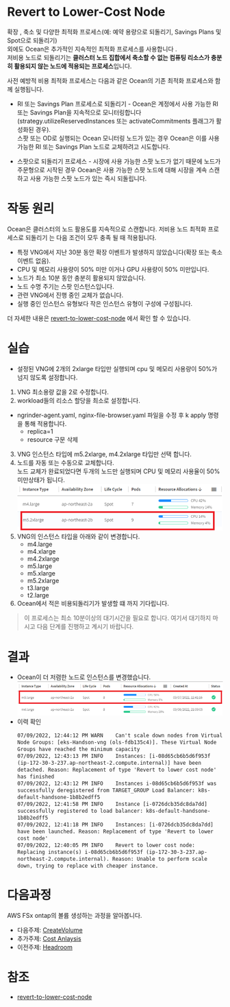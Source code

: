 # Revert to Lower-Cost Node
확장 , 축소 및 다양한 최적화 프로세스(예: 예약 용량으로 되돌리기, Savings Plans 및 Spot으로 되돌리기) </br>
외에도 Ocean은 추가적인 지속적인 최적화 프로세스를 사용합니다 . </br>
저비용 노드로 되돌리기는 **클러스터 노드 집합에서 축소할 수 없는 컴퓨팅 리소스가 충분히 활용되지 않는 노드에 적용되는 프로세스**입니다.

사전 예방적 비용 최적화 프로세스는 다음과 같은 Ocean의 기존 최적화 프로세스와 함께 실행됩니다.

- RI 또는 ​​Savings Plan 프로세스로 되돌리기 - Ocean은 계정에서 사용 가능한 RI 또는 ​​Savings Plan을 지속적으로 모니터링합니다(strategy.utilizeReservedInstances 또는 activateCommitments 플래그가 활성화된 경우). </br>
스팟 또는 OD로 실행되는 Ocean 모니터링 노드가 있는 경우 Ocean은 이를 사용 가능한 RI 또는 ​​Savings Plan 노드로 교체하려고 시도합니다.

- 스팟으로 되돌리기 프로세스 - 시장에 사용 가능한 스팟 노드가 없기 때문에 노드가 주문형으로 시작된 경우 Ocean은 사용 가능한 스팟 노드에 대해 시장을 계속 스캔하고 사용 가능한 스팟 노드가 있는 즉시 되돌립니다.

# 작동 원리
Ocean은 클러스터의 노드 활용도를 지속적으로 스캔합니다. 저비용 노드 최적화 프로세스로 되돌리기 는 다음 조건이 모두 충족 될 때 적용됩니다.

- 특정 VNG에서 지난 30분 동안 확장 이벤트가 발생하지 않았습니다(확장 또는 축소 이벤트 없음).
- CPU 및 메모리 사용량이 50% 미만 이거나 GPU 사용량이 50% 미만입니다.
- 노드가 최소 10분 동안 충분히 활용되지 않았습니다.
- 노드 수명 주기는 스팟 인스턴스입니다.
- 관련 VNG에서 진행 중인 교체가 없습니다.
- 실행 중인 인스턴스 유형보다 작은 인스턴스 유형이 구성에 구성됩니다.

더 자세한 내용은 [revert-to-lower-cost-node](https://docs.spot.io/ocean/features/revert-to-lower-cost-node?id=revert-to-lower-cost-node) 에서 확인 할 수 있습니다.

# 실습
- 설정된 VNG에 2개의 2xlarge 타입만 실행되며 cpu 및 메모리 사용량이 50%가 넘지 않도록 설정합니다.
1. VNG 최소용량 값을 2로 수정합니다.
2. workload들의 리소스 할당을 최소로 설정합니다.
- ngrinder-agent.yaml, nginx-file-browser.yaml 파일을 수정 후 k apply 명령을 통해 적용합니다.
    - replica=1
    - resource 구문 삭제
3. VNG 인스턴스 타입에 m5.2xlarge, m4.2xlarge 타입만 선택 합니다.
4. 노드를 자동 또는 수동으로 교체합니다.</br>
노드 교체가 완료되었다면 두개의 노드만 실행되며 CPU 및 메모리 사용율이 50% 미만상태가 됩니다.
![RevertroLower-CostNode1](./images/RevertroLower-CostNode.png)
5. VNG의 인스턴스 타입을 아래와 같이 변경합니다.
    - m4.large
    - m4.xlarge
    - m4.2xlarge
    - m5.large
    - m5.xlarge
    - m5.2xlarge
    - t3.large
    - t2.large
6. Ocean에서 적은 비용되돌리기가 발생할 떄 까지 기다립니다.
> 이 프로세스는 최소 10분이상의 대기시간을 필요로 합니다. 여기서 대기하지 마시고 다음 단계를 진행하고 계시기 바랍니다.

# 결과 
- Ocean이 더 저렴한 노드로 인스턴스를 변경했습니다.
![RevertroLower-CostNode2](./images/RevertroLower-CostNode2.png)
- 이력 확인
    ```log
    07/09/2022, 12:44:12 PM	WARN	Can't scale down nodes from Virtual Node Groups: [eks-Handson-vng (ols-fdb135c4)]. These Virtual Node Groups have reached the minimum capacity
    07/09/2022, 12:43:13 PM	INFO	Instances: [i-08d65cb6b5d6f953f (ip-172-30-3-237.ap-northeast-2.compute.internal)] have been detached. Reason: Replacement of type 'Revert to lower cost node' has finished
    07/09/2022, 12:43:12 PM	INFO	Instances i-08d65cb6b5d6f953f was successfully deregistered from TARGET_GROUP Load Balancer: k8s-default-handsone-1b8b2edff5
    07/09/2022, 12:41:58 PM	INFO	Instance [i-0726dcb35dc8da7dd] successfully registered to load balancer: k8s-default-handsone-1b8b2edff5
    07/09/2022, 12:41:18 PM	INFO	Instances: [i-0726dcb35dc8da7dd] have been launched. Reason: Replacement of type 'Revert to lower cost node'
    07/09/2022, 12:40:05 PM	INFO	Revert to lower cost node: Replacing instance(s) i-08d65cb6b5d6f953f (ip-172-30-3-237.ap-northeast-2.compute.internal). Reason: Unable to perform scale down, trying to replace with cheaper instance.
    ```
# 다음과정
AWS FSx ontap의 볼륨 생성하는 과정을 알아봅니다.</br>
- 다음주제: [CreateVolume](../FSXforOntap/CreateVolume.md)
- 추가주제: [Cost Anlaysis](../OceanforEKS/CostAnalysis.md)
- 이전주제: [Headroom](../OceanforEKS/Headroom.md)

# 참조
- [revert-to-lower-cost-node](https://docs.spot.io/ocean/features/revert-to-lower-cost-node?id=revert-to-lower-cost-node)